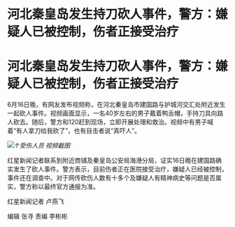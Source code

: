 # 河北秦皇岛发生持刀砍人事件，警方：嫌疑人已被控制，伤者正接受治疗

# 河北秦皇岛发生持刀砍人事件，警方：嫌疑人已被控制，伤者正接受治疗

6月16日晚，有网友发布视频称，在河北秦皇岛市建国路与护城河交汇处附近发生一起砍人事件。视频画面显示，一名40岁左右的男子戴着鸭舌帽，手持刀具向路人砍去。随后，警方和120赶到现场，立即开展处理和救治。视频中有男子喊着“有人拿刀给我砍了”，也有目击者说“真吓人”。

![](https://inews.gtimg.com/om_bt/OpZay9iAEN-2oGi9UD5366fcvzdWoTx0iwoCoft4gnv8UAA/1000)_↑受伤人员
视频截图_

红星新闻记者联系到附近商铺及秦皇岛公安局海港分局，证实16日晚在建国路确实发生了砍人事件。警方表示，目前伤者正在医院接受治疗，嫌疑人已经被控制，事件还在调查中。对于网传砍伤人数有十多个及嫌疑人有精神病史等问题是否属实，警方称以最终官方通报为准。

红星新闻记者 卢燕飞

编辑 张寻 责编 李彬彬

